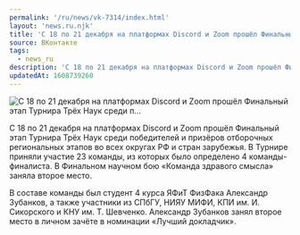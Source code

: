 ```yaml
---
permalink: '/ru/news/vk-7314/index.html'
layout: 'news.ru.njk'
title: 'С 18 по 21 декабря на платформах Discord и Zoom прошёл Финальный этап Турнира Трёх Наук среди п…'
source: ВКонтакте
tags:
  - news_ru
description: 'С 18 по 21 декабря на платформах Discord и Zoom прошёл Финальный этап Турнира Трёх Наук среди п…'
updatedAt: 1608739260
---
```

![С 18 по 21 декабря на платформах Discord и Zoom прошёл Финальный этап Турнира Трёх Наук среди п…](https://sun9-60.userapi.com/impg/eYpwjeboP1bFL3Bue48RDeh-lTmxPJ4IwWexbg/WCVlevK-yac.jpg?size=1280x720&quality=96&proxy=1&sign=85be86d755266094a1d1d458fc097d5b&c_uniq_tag=yH4SXciO9Vc7YetD1D05xK5E0i62dEHIlNPgP395HiQ&type=album)

С 18 по 21 декабря на платформах Discord и Zoom прошёл Финальный этап Турнира Трёх Наук среди победителей и призёров отборочных региональных этапов во всех округах РФ и стран зарубежья. В Турнире приняли участие 23 команды, из которых было определено 4 команды-финалиста. В Финальном научном бою «Команда здравого смысла» заняла второе место.

В составе команды был студент 4 курса ЯФиТ ФизФака Александр Зубанков, а также участники из СПбГУ, НИЯУ МИФИ, КПИ им. И. Сикорского и КНУ им. Т. Шевченко. Александр Зубанков занял второе место в личном зачёте в номинации «Лучший докладчик».
